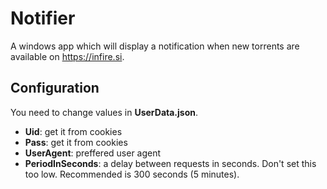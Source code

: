 # Notifier
A windows app which will display a notification when new torrents are available on https://infire.si.

## Configuration
You need to change values in **UserData.json**.

- **Uid**: get it from cookies
- **Pass**: get it from cookies
- **UserAgent**: preffered user agent
- **PeriodInSeconds**: a delay between requests in seconds. Don't set this too low. Recommended is 300 seconds (5 minutes).